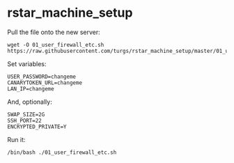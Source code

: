 # rstar_machine_setup

Pull the file onto the new server:

```
wget -O 01_user_firewall_etc.sh https://raw.githubusercontent.com/turgs/rstar_machine_setup/master/01_user_firewall_etc.sh
```
Set variables:

```
USER_PASSWORD=changeme
CANARYTOKEN_URL=changeme
LAN_IP=changeme
```

And, optionally:

```
SWAP_SIZE=2G
SSH_PORT=22
ENCRYPTED_PRIVATE=Y
```

Run it:

```
/bin/bash ./01_user_firewall_etc.sh
```
